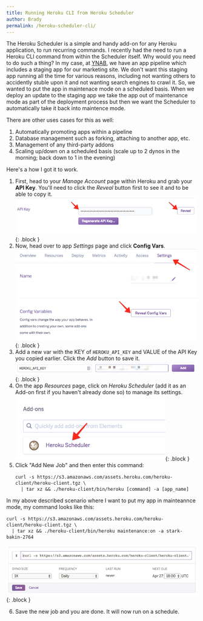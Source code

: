 ```yaml
---
title: Running Heroku CLI from Heroku Scheduler
author: Brady
permalink: /heroku-scheduler-cli/
---
```


The Heroku Scheduler is a simple and handy add-on for any Heroku application, to run recurring commands. I recently had the need to run a Heroku CLI command from within the Scheduler itself. Why would you need to do such a thing? In my case, at [YNAB](https://youneedabudget.com), we have an app pipeline which includes a staging app for our marketing site. We don't want this staging app running all the time for various reasons, including not wanting others to accidently stuble upon it and not wanting search engines to crawl it. So, we wanted to put the app in maintenace mode on a scheduled basis. When we deploy an update to the staging app we take the app out of maintenance mode as part of the deployment process but then we want the Scheduler to automatically take it back into maintence mode.

There are other uses cases for this as well:

1. Automatically promoting apps within a pipeline
2. Database management such as forking, attaching to another app, etc.
3. Management of any third-party addons
4. Scaling up/down on a scheduled basis (scale up to 2 dynos in the morning; back down to 1 in the evening)

Here's a how I got it to work.

1. First, head to your _Manage Account_ page within Heroku and grab your **API Key**. You'll need to click the _Reveal_ button first to see it and to be able to copy it.
   ![Heroku API Key](/media/heroku_api_key.png){: .block }
2. Now, head over to app _Settings_ page and click **Config Vars**.
   ![Heroku Config Vars](/media/heroku_config_vars.png){: .block }
3. Add a new var with the KEY of `HEROKU_API_KEY` and VALUE of the API Key you copied earlier. Click the _Add_ button to save it.
   ![Heroku New Config Var](/media/heroku_config_var_new.png){: .block }
4. On the app _Resources_ page, click on _Heroku Scheduler_ (add it as an Add-on first if you haven't already done so) to manage its settings.
   ![Heroku Scheduler](/media/heroku_scheduler.png){: .block }
5. Click "Add New Job" and then enter this command:
   ```shell
   curl -s https://s3.amazonaws.com/assets.heroku.com/heroku-client/heroku-client.tgz \
     | tar xz && ./heroku-client/bin/heroku [command] -a [app_name]
   ```

In my above described scenario where I want to put my app in mainteannce mode, my command looks like this:

```shell
curl -s https://s3.amazonaws.com/assets.heroku.com/heroku-client/heroku-client.tgz \
  | tar xz && ./heroku-client/bin/heroku maintenance:on -a stark-bakin-2764
```

![Heroku Add Jost](/media/heroku_add_job.png){: .block }

6. Save the new job and you are done. It will now run on a schedule.

